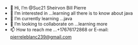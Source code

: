 - 👋 Hi, I’m @Suc21 Sheirvon Bill Pierre
- 👀 I’m interested in ...learning all there is to know about java
- 🌱 I’m currently learning ...java
- 💞️ I’m looking to collaborate on ...learning more
- 📫 How to reach me ...+17676172868 or E-mail: pierreleblanc239@gmail.com

<!---
Suc21/Suc21 is a ✨ special ✨ repository because its `README.md` (this file) appears on your GitHub profile.
You can click the Preview link to take a look at your changes.
--->
